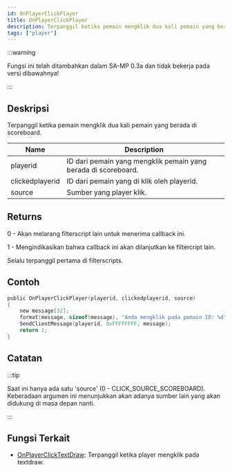 ```yaml
---
id: OnPlayerClickPlayer
title: OnPlayerClickPlayer
description: Terpanggil ketika pemain mengklik dua kali pemain yang berada di scoreboard.
tags: ["player"]
---
```


:::warning

Fungsi ini telah ditambahkan dalam SA-MP 0.3a dan tidak bekerja pada versi dibawahnya!

:::

## Deskripsi

Terpanggil ketika pemain mengklik dua kali pemain yang berada di scoreboard.


| Name            | Description                                                      |
| --------------- | ---------------------------------------------------------------- |
| playerid        | ID dari pemain yang mengklik pemain yang berada di scoreboard. |
| clickedplayerid | ID dari pemain yang di klik oleh playerid.                        |
| source          | Sumber yang player klik.                                |

## Returns

0 - Akan melarang filterscript lain untuk menerima callback ini.

1 - Mengindikasikan bahwa callback ini akan dilanjutkan ke filtercript lain.

Selalu terpanggil pertama di filterscripts.

## Contoh

```c
public OnPlayerClickPlayer(playerid, clickedplayerid, source)
{
    new message[32];
    format(message, sizeof(message), "Anda mengklik pada pemain ID: %d", clickedplayerid);
    SendClientMessage(playerid, 0xFFFFFFFF, message);
    return 1;
}
```

## Catatan

:::tip

Saat ini hanya ada satu 'source' (0 - CLICK_SOURCE_SCOREBOARD). Keberadaan argumen ini menunjukkan akan adanya sumber lain yang akan didukung di masa depan nanti.

:::

## Fungsi Terkait

- [OnPlayerClickTextDraw](OnPlayerClickTextDraw.md): Terpanggil ketika player mengklik pada textdraw.
